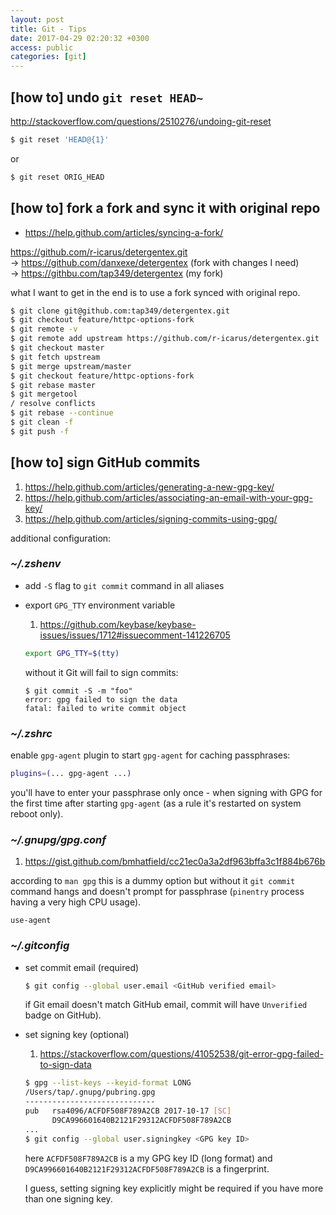 ```yaml
---
layout: post
title: Git - Tips
date: 2017-04-29 02:20:32 +0300
access: public
categories: [git]
---
```

<!-- more -->

## [how to] undo `git reset HEAD~`

<http://stackoverflow.com/questions/2510276/undoing-git-reset>

```sh
$ git reset 'HEAD@{1}'
```

or

```sh
$ git reset ORIG_HEAD
```

## [how to] fork a fork and sync it with original repo

- <https://help.github.com/articles/syncing-a-fork/>

<https://github.com/r-icarus/detergentex.git>
<br>-> <https://github.com/danxexe/detergentex> (fork with changes I need)
<br>-> <https://githbu.com/tap349/detergentex> (my fork)

what I want to get in the end is to use a fork synced with original repo.

```sh
$ git clone git@github.com:tap349/detergentex.git
$ git checkout feature/httpc-options-fork
$ git remote -v
$ git remote add upstream https://github.com/r-icarus/detergentex.git
$ git checkout master
$ git fetch upstream
$ git merge upstream/master
$ git checkout feature/httpc-options-fork
$ git rebase master
$ git mergetool
/ resolve conflicts
$ git rebase --continue
$ git clean -f
$ git push -f
```

## [how to] sign GitHub commits

1. <https://help.github.com/articles/generating-a-new-gpg-key/>
2. <https://help.github.com/articles/associating-an-email-with-your-gpg-key/>
3. <https://help.github.com/articles/signing-commits-using-gpg/>

additional configuration:

### _~/.zshenv_

- add `-S` flag to `git commit` command in all aliases
- export `GPG_TTY` environment variable

  1. <https://github.com/keybase/keybase-issues/issues/1712#issuecomment-141226705>

  ```zsh
  export GPG_TTY=$(tty)
  ```

  without it Git will fail to sign commits:

  ```
  $ git commit -S -m "foo"
  error: gpg failed to sign the data
  fatal: failed to write commit object
  ```

### _~/.zshrc_

enable `gpg-agent` plugin to start `gpg-agent` for caching passphrases:

```zsh
plugins=(... gpg-agent ...)
```

you'll have to enter your passphrase only once - when signing with GPG
for the first time after starting `gpg-agent` (as a rule it's restarted
on system reboot only).

### _~/.gnupg/gpg.conf_

1. <https://gist.github.com/bmhatfield/cc21ec0a3a2df963bffa3c1f884b676b>

according to `man gpg` this is a dummy option but without it
`git commit` command hangs and doesn't prompt for passphrase
(`pinentry` process having a very high CPU usage).

```
use-agent
```

### _~/.gitconfig_

- set commit email (required)

  ```sh
  $ git config --global user.email <GitHub verified email>
  ```

  if Git email doesn't match GitHub email,
  commit will have `Unverified` badge on GitHub).

- set signing key (optional)

  1. <https://stackoverflow.com/questions/41052538/git-error-gpg-failed-to-sign-data>

  ```sh
  $ gpg --list-keys --keyid-format LONG
  /Users/tap/.gnupg/pubring.gpg
  -----------------------------
  pub   rsa4096/ACFDF508F789A2CB 2017-10-17 [SC]
        D9CA996601640B2121F29312ACFDF508F789A2CB
  ...
  $ git config --global user.signingkey <GPG key ID>
  ```

  here `ACFDF508F789A2CB` is a my GPG key ID (long format) and
  `D9CA996601640B2121F29312ACFDF508F789A2CB` is a fingerprint.

  I guess, setting signing key explicitly might be required if
  you have more than one signing key.
